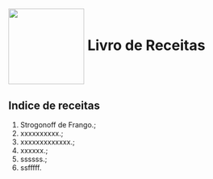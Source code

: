 <h1>
    <a href="https://www.dio.me/">
     <img align="center" width="150px" src="endereco-imagem"></a>
    <span> Livro de Receitas</span>
</h1>

## Indice de receitas

1. Strogonoff de Frango.;
2. xxxxxxxxxx.;
3. xxxxxxxxxxxxx.;
4. xxxxxx.;
5. ssssss.;
6. ssfffff.

